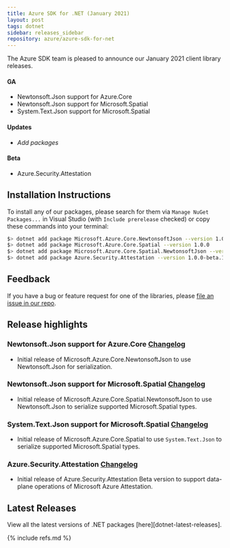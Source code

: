 ```yaml
---
title: Azure SDK for .NET (January 2021)
layout: post
tags: dotnet
sidebar: releases_sidebar
repository: azure/azure-sdk-for-net
---
```


The Azure SDK team is pleased to announce our January 2021 client library releases.

#### GA

- Newtonsoft.Json support for Azure.Core
- Newtonsoft.Json support for Microsoft.Spatial
- System.Text.Json support for Microsoft.Spatial

#### Updates

- _Add packages_

#### Beta

- Azure.Security.Attestation

## Installation Instructions

To install any of our packages, please search for them via `Manage NuGet Packages...` in Visual Studio (with `Include prerelease` checked) or copy these commands into your terminal:

```bash
$> dotnet add package Microsoft.Azure.Core.NewtonsoftJson --version 1.0.0
$> dotnet add package Microsoft.Azure.Core.Spatial --version 1.0.0
$> dotnet add package Microsoft.Azure.Core.Spatial.NewtonsoftJson --version 1.0.0
$> dotnet add package Azure.Security.Attestation --version 1.0.0-beta.1
```

## Feedback

If you have a bug or feature request for one of the libraries, please [file an issue in our repo](https://github.com/Azure/azure-sdk-for-net/issues/new/choose).

## Release highlights

### Newtonsoft.Json support for Azure.Core [Changelog](https://github.com/Azure/azure-sdk-for-net/blob/Microsoft.Azure.Core.NewtonsoftJson_1.0.0/sdk/core/Microsoft.Azure.Core.NewtonsoftJson/CHANGELOG.md)

- Initial release of Microsoft.Azure.Core.NewtonsoftJson to use Newtonsoft.Json for serialization.

### Newtonsoft.Json support for Microsoft.Spatial [Changelog](https://github.com/Azure/azure-sdk-for-net/blob/Microsoft.Azure.Core.Spatial.NewtonsoftJson_1.0.0/sdk/core/Microsoft.Azure.Core.Spatial.NewtonsoftJson/CHANGELOG.md)

- Initial release of Microsoft.Azure.Core.Spatial.NewtonsoftJson to use Newtonsoft.Json to serialize supported Microsoft.Spatial types.

### System.Text.Json support for Microsoft.Spatial [Changelog](https://github.com/Azure/azure-sdk-for-net/blob/Microsoft.Azure.Core.Spatial_1.0.0/sdk/core/Microsoft.Azure.Core.Spatial/CHANGELOG.md)

- Initial release of Microsoft.Azure.Core.Spatial to use `System.Text.Json` to serialize supported Microsoft.Spatial types.

### Azure.Security.Attestation [Changelog](https://github.com/Azure/azure-sdk-for-net/blob/master/sdk/attestation/Azure.Security.Attestation/CHANGELOG.md)

  - Initial release of Azure.Security.Attestation Beta version to support data-plane operations of Microsoft Azure Attestation.

## Latest Releases

View all the latest versions of .NET packages [here][dotnet-latest-releases].

{% include refs.md %}
